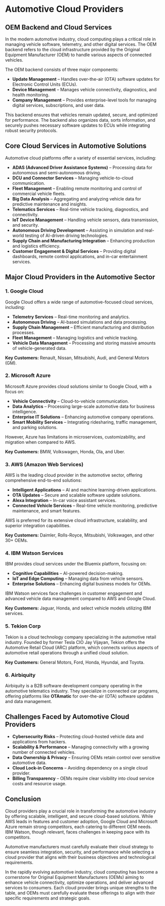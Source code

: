 # Automotive Cloud Providers

## **OEM Backend and Cloud Services**

In the modern automotive industry, cloud computing plays a critical role in managing vehicle software, telemetry, and other digital services. The OEM backend refers to the cloud infrastructure provided by the Original Equipment Manufacturer (OEM) to handle various aspects of connected vehicles.

The OEM backend consists of three major components:

- **Update Management** – Handles over-the-air (OTA) software updates for Electronic Control Units (ECUs).
- **Device Management** – Manages vehicle connectivity, diagnostics, and health monitoring.
- **Company Management** – Provides enterprise-level tools for managing digital services, subscriptions, and user data.

This backend ensures that vehicles remain updated, secure, and optimized for performance. The backend also organizes data, sorts information, and securely pushes necessary software updates to ECUs while integrating robust security protocols.

## **Core Cloud Services in Automotive Solutions**

Automotive cloud platforms offer a variety of essential services, including:

- **ADAS (Advanced Driver Assistance Systems)** – Processing data for autonomous and semi-autonomous driving.
- **DCU and Connector Services** – Managing vehicle-to-cloud communication.
- **Fleet Management** – Enabling remote monitoring and control of commercial vehicle fleets.
- **Big Data Analysis** – Aggregating and analyzing vehicle data for predictive maintenance and insights.
- **Telematics Services** – Real-time vehicle tracking, diagnostics, and connectivity.
- **IoT Device Management** – Handling vehicle sensors, data transmission, and security.
- **Autonomous Driving Development** – Assisting in simulation and real-world testing of AI-driven driving technologies.
- **Supply Chain and Manufacturing Integration** – Enhancing production and logistics efficiency.
- **Customer Engagement & Digital Services** – Providing digital dashboards, remote control applications, and in-car entertainment services.

## **Major Cloud Providers in the Automotive Sector**

### **1. Google Cloud**

Google Cloud offers a wide range of automotive-focused cloud services, including:

- **Telemetry Services** – Real-time monitoring and analytics.
- **Autonomous Driving** – AI-based simulations and data processing.
- **Supply Chain Management** – Efficient manufacturing and distribution processes.
- **Fleet Management** – Managing logistics and vehicle tracking.
- **Vehicle Data Management** – Processing and storing massive amounts of vehicle-generated data.

**Key Customers:** Renault, Nissan, Mitsubishi, Audi, and General Motors (GM).

### **2. Microsoft Azure**

Microsoft Azure provides cloud solutions similar to Google Cloud, with a focus on:

- **Vehicle Connectivity** – Cloud-to-vehicle communication.
- **Data Analytics** – Processing large-scale automotive data for business intelligence.
- **Enterprise IT Solutions** – Enhancing automotive company operations.
- **Smart Mobility Services** – Integrating ridesharing, traffic management, and parking solutions.

However, Azure has limitations in microservices, customizability, and migration when compared to AWS.

**Key Customers:** BMW, Volkswagen, Honda, Ola, and Uber.

### **3. AWS (Amazon Web Services)**

AWS is the leading cloud provider in the automotive sector, offering comprehensive end-to-end solutions:

- **Intelligent Applications** – AI and machine learning-driven applications.
- **OTA Updates** – Secure and scalable software update solutions.
- **Alexa Integration** – In-car voice assistant services.
- **Connected Vehicle Services** – Real-time vehicle monitoring, predictive maintenance, and smart features.

AWS is preferred for its extensive cloud infrastructure, scalability, and superior integration capabilities.

**Key Customers:** Daimler, Rolls-Royce, Mitsubishi, Volkswagen, and other 30+ OEMs.

### **4. IBM Watson Services**

IBM provides cloud services under the Bluemix platform, focusing on:

- **Cognitive Capabilities** – AI-powered decision-making.
- **IoT and Edge Computing** – Managing data from vehicle sensors.
- **Enterprise Solutions** – Enhancing digital business models for OEMs.

IBM Watson services face challenges in customer engagement and advanced vehicle data management compared to AWS and Google Cloud.

**Key Customers:** Jaguar, Honda, and select vehicle models utilizing IBM services.

### **5. Tekion Corp**

Tekion is a cloud technology company specializing in the automotive retail industry. Founded by former Tesla CIO Jay Vijayan, Tekion offers the Automotive Retail Cloud (ARC) platform, which connects various aspects of automotive retail operations through a unified cloud solution.

**Key Customers:** General Motors, Ford, Honda, Hyundai, and Toyota.

### **6. Airbiquity**

Airbiquity is a B2B software development company operating in the automotive telematics industry. They specialize in connected car programs, offering platforms like **OTAmatic** for over-the-air (OTA) software updates and data management.

## **Challenges Faced by Automotive Cloud Providers**

- **Cybersecurity Risks** – Protecting cloud-hosted vehicle data and applications from hackers.
- **Scalability & Performance** – Managing connectivity with a growing number of connected vehicles.
- **Data Ownership & Privacy** – Ensuring OEMs retain control over sensitive automotive data.
- **Cloud Lock-in Concerns** – Avoiding dependency on a single cloud provider.
- **Billing Transparency** – OEMs require clear visibility into cloud service costs and resource usage.

## **Conclusion**

Cloud providers play a crucial role in transforming the automotive industry by offering scalable, intelligent, and secure cloud-based solutions. While AWS leads in features and customer adoption, Google Cloud and Microsoft Azure remain strong competitors, each catering to different OEM needs. IBM Watson, though relevant, faces challenges in keeping pace with its competitors.

Automotive manufacturers must carefully evaluate their cloud strategy to ensure seamless integration, security, and performance while selecting a cloud provider that aligns with their business objectives and technological requirements.

In the rapidly evolving automotive industry, cloud computing has become a cornerstone for Original Equipment Manufacturers (OEMs) aiming to enhance vehicle connectivity, optimize operations, and deliver advanced services to consumers. Each cloud provider brings unique strengths to the table, and OEMs must carefully evaluate these offerings to align with their specific requirements and strategic goals.